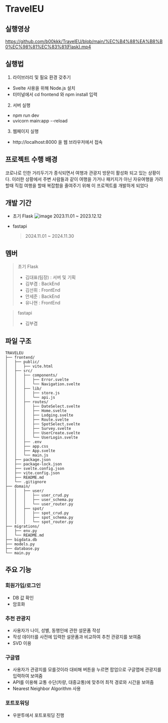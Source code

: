 # TravelEU 

## 실행영상
https://github.com/b00kkk/TravelEU/blob/main/%EC%B4%88%EA%B8%B0%EC%98%81%EC%83%81(Flask).mp4

## 실행법
1. 라이브러리 및 필요 환경 갖추기
-  Svelte 사용을 위해 Node.js 설치
-  터미널에서 cd frontend 와 npm install 입력

2. 서버 실행
- npm run dev
- uvicorn main:app --reload
  
3. 웹페이지 실행
- http://localhost:8000 을 웹 브라우저에서 접속

## 프로젝트 수행 배경
코로나로 인한 거리두기가 종식되면서 여행과 관광지 방문이 활성화 되고 있는 상황이다. 
이러한 상황에서 주변 사람들과 같이 여행을 가거나 패키지가 아닌 자유여행을 가려 할때 직접 여행을 할때 복잡함을 줄여주기 위해 이 프로젝트를 개발하게 되었다

## 개발 기간
- 초기 Flask
![image](https://github.com/user-attachments/assets/99cb8b64-20f5-463e-a068-6af242ba812f)
2023.11.01 ~ 2023.12.12

- fastapi
  >2024.11.01 ~ 2024.11.30

## 멤버
> 초기 Flask
>- 김대표(팀장) : 서버 및 기획
>- 김부겸 : BackEnd
>- 김선휘 : FrontEnd
>- 안세준 : BackEnd
>- 유나현 : FrontEnd

> fastapi
> - 김부겸

## 파일 구조
```
TRAVELEU                                                             
├── frontend/
│   ├── public/
│   │   ├── vite.html
│   ├── src/
│   │   ├── components/
│   │   │   ├── Error.svelte
│   │   │   └── Navigation.svelte
│   │   ├── lib/
│   │   │   ├── store.js
│   │   │   └── api.js
│   │   ├── routes/
│   │   │   ├── DateSelect.svelte
│   │   │   ├── Home.svelte
│   │   │   ├── Lodging.svelte
│   │   │   ├── Route.svelte
│   │   │   ├── SpotSelect.svelte
│   │   │   ├── Survey.svelte
│   │   │   ├── UserCreate.svelte
│   │   │   └── UserLogin.svelte
│   │   ├── .env
│   │   ├── app.css
│   │   ├── App.svelte
│   │   └── main.js
│   ├── package.json
│   ├── package-lock.json
│   ├── svelte.config.json
│   ├── vite.config.json
│   ├── README.md
│   └── .gitignore
├── domain/
│   │   ├── user/
│   │   │   ├── user_crud.py
│   │   │   ├── user_schema.py
│   │   │   └── user_router.py
│   │   ├── spot/
│   │   │   ├── spot_crud.py
│   │   │   ├── spot_schema.py
│   │   │   └── spot_router.py
├── migrations/       
│   ├── env.py
│   └── README.md
├── bigdata.db
├── models.py
├── database.py
└── main.py
```

## 주요 기능
### 회원가입/로그인
- DB 값 확인
- 암호화

### 추천 관광지
- 사용자가 나이, 성별, 동행인에 관한 설문폼 작성
- 작성 데이터를 사전에 입력한 설문폼과 비교하여 추천 관광지를 보여줌
- SVD 이용

### 구글맵
- 사용자가 관광지를 모를것이라 대비해 버튼을 누르면 팝업으로 구글맵에 관광지를 입력하여 보여줌
- API를 이용해 교통 수단(차량, 대중교통)에 맞추어 최적 경로와 시간을 보여줌
- Nearest Neighbor Algorithm 사용

### 포트포워딩
- 우분투에서 포트포워딩 진행
